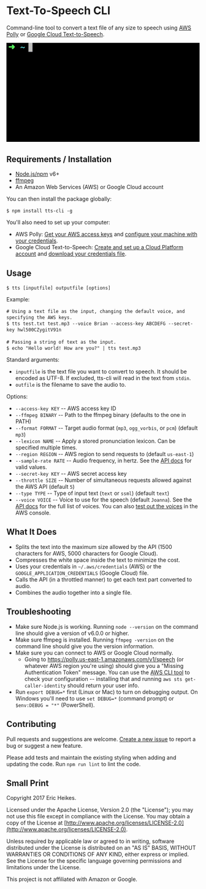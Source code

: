 # Text-To-Speech CLI

Command-line tool to convert a text file of any size to speech using [AWS Polly](https://aws.amazon.com/polly/) or [Google Cloud Text-to-Speech](https://cloud.google.com/text-to-speech/).

![Animation of the tool in action](docs/tts-cli.gif)

## Requirements / Installation

* [Node.js/npm](https://nodejs.org) v6+
* [ffmpeg](https://ffmpeg.org/)
* An Amazon Web Services (AWS) or Google Cloud account

You can then install the package globally:

```
$ npm install tts-cli -g
```

You'll also need to set up your computer:

* AWS Polly: [Get your AWS access keys](http://docs.aws.amazon.com/sdk-for-javascript/v2/developer-guide/getting-your-credentials.html) and [configure your machine with your credentials](http://docs.aws.amazon.com/sdk-for-javascript/v2/developer-guide/loading-node-credentials-shared.html).
* Google Cloud Text-to-Speech: [Create and set up a Cloud Platform account](https://cloud.google.com/nodejs/docs/reference/text-to-speech/latest/#quickstart) and [download your credentials file](https://cloud.google.com/docs/authentication/production#obtaining_and_providing_service_account_credentials_manually).

## Usage

```
$ tts [inputfile] outputfile [options]
```

Example:

```
# Using a text file as the input, changing the default voice, and specifying the AWS keys.
$ tts test.txt test.mp3 --voice Brian --access-key ABCDEFG --secret-key hwl500CZygitV91n

# Passing a string of text as the input.
$ echo "Hello world! How are you?" | tts test.mp3
```

Standard arguments:

* `inputfile` is the text file you want to convert to speech. It should be encoded as UTF-8. If excluded, tts-cli will read in the text from `stdin`.
* `outfile` is the filename to save the audio to.

Options:

* `--access-key KEY` -- AWS access key ID
* `--ffmpeg BINARY` -- Path to the ffmpeg binary (defaults to the one in PATH)
* `--format FORMAT` -- Target audio format (`mp3`, `ogg_vorbis`, or `pcm`) (default `mp3`)
* `--lexicon NAME` -- Apply a stored pronunciation lexicon. Can be specified multiple times.
* `--region REGION` -- AWS region to send requests to (default `us-east-1`)
* `--sample-rate RATE` -- Audio frequency, in hertz. See the [API docs](http://docs.aws.amazon.com/polly/latest/dg/API_SynthesizeSpeech.html#polly-SynthesizeSpeech-request-SampleRate) for valid values.
* `--secret-key KEY` -- AWS secret access key
* `--throttle SIZE` -- Number of simultaneous requests allowed against the AWS API (default `5`)
* `--type TYPE` -- Type of input text (`text` or `ssml`) (default `text`)
* `--voice VOICE` -- Voice to use for the speech (default `Joanna`). See the [API docs](http://docs.aws.amazon.com/polly/latest/dg/API_SynthesizeSpeech.html#polly-SynthesizeSpeech-request-VoiceId) for the full list of voices. You can also [test out the voices](https://console.aws.amazon.com/polly/home/SynthesizeSpeech) in the AWS console.

## What It Does

* Splits the text into the maximum size allowed by the API (1500 characters for AWS, 5000 characters for Google Cloud).
* Compresses the white space inside the text to minimize the cost.
* Uses your credentials in `~/.aws/credentials` (AWS) or the `GOOGLE_APPLICATION_CREDENTIALS` (Google Cloud) file.
* Calls the API (in a throttled manner) to get each text part converted to audio.
* Combines the audio together into a single file.

## Troubleshooting

* Make sure Node.js is working. Running `node --version` on the command line should give a version of v6.0.0 or higher.
* Make sure ffmpeg is installed. Running `ffmpeg -version` on the command line should give you the version information.
* Make sure you can connect to AWS or Google Cloud normally.
  * Going to https://polly.us-east-1.amazonaws.com/v1/speech (or whatever AWS region you're using) should give you a "Missing Authentication Token" message. You can use the [AWS CLI tool](https://aws.amazon.com/cli/) to check your configuration -- installing that and running `aws sts get-caller-identity` should return your user info.
* Run `export DEBUG=*` first (Linux or Mac) to turn on debugging output. On Windows you'll need to use `set DEBUG=*` (command prompt) or `$env:DEBUG = "*"` (PowerShell).

## Contributing

Pull requests and suggestions are welcome. [Create a new issue](https://github.com/eheikes/tts-cli/issues/new) to report a bug or suggest a new feature.

Please add tests and maintain the existing styling when adding and updating the code. Run `npm run lint` to lint the code.

## Small Print

Copyright 2017 Eric Heikes.

Licensed under the Apache License, Version 2.0 (the "License"); you may not use this file except in compliance with the License. You may obtain a copy of the License at [http://www.apache.org/licenses/LICENSE-2.0](http://www.apache.org/licenses/LICENSE-2.0).

Unless required by applicable law or agreed to in writing, software distributed under the License is distributed on an "AS IS" BASIS, WITHOUT WARRANTIES OR CONDITIONS OF ANY KIND, either express or implied. See the License for the specific language governing permissions and limitations under the License.

This project is not affiliated with Amazon or Google.
